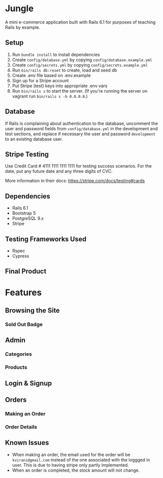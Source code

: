 # Jungle

A mini e-commerce application built with Rails 6.1 for purposes of teaching Rails by example.

## Setup

1. Run `bundle install` to install dependencies
2. Create `config/database.yml` by copying `config/database.example.yml`
3. Create `config/secrets.yml` by copying `config/secrets.example.yml`
4. Run `bin/rails db:reset` to create, load and seed db
5. Create .env file based on .env.example
6. Sign up for a Stripe account
7. Put Stripe (test) keys into appropriate .env vars
8. Run `bin/rails s` to start the server. (If you're running the server on vagrant run `bin/rails s -b 0.0.0.0`.)

## Database

If Rails is complaining about authentication to the database, uncomment the user and password fields from `config/database.yml` in the development and test sections, and replace if necessary the user and password `development` to an existing database user.

## Stripe Testing

Use Credit Card # 4111 1111 1111 1111 for testing success scenarios. For the date, put any future date and any three digits of CVC.

More information in their docs: <https://stripe.com/docs/testing#cards>

## Dependencies

- Rails 6.1
- Bootstrap 5
- PostgreSQL 9.x
- Stripe

## Testing Frameworks Used
- Rspec
- Cypress

## Final Product

# Features

## Browsing the Site

### Sold Out Badge

## Admin

### Categories

### Products
## Login & Signup

## Orders

### Making an Order

### Order Details

## Known Issues
- When making an order, the email used for the order will be `kvirani@gmail.com` instead of the one associated with the loggged in user. This is due to having stripe only partly implemented.
- When an order is completed, the stock amount will not change.
